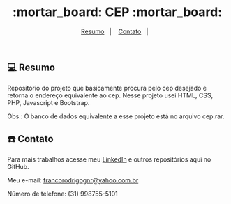 <h1 align="center">
  :mortar_board: CEP :mortar_board:
</h1>

<p align="center">
<a href="#-projeto">Resumo</a>&nbsp;&nbsp;&nbsp;|&nbsp;&nbsp;&nbsp;  
  <a href="#-layout">Contato</a>&nbsp;&nbsp;&nbsp;|&nbsp;&nbsp;&nbsp;
</p>

<br>

## 💻 Resumo

Repositório do projeto que basicamente procura pelo cep desejado e retorna o endereço equivalente ao cep. Nesse projeto usei HTML, CSS, PHP, Javascript e Bootstrap.

Obs.: O banco de dados equivalente a esse projeto está no arquivo cep.rar.

## :telephone: Contato

Para mais trabalhos acesse meu [LinkedIn](https://www.linkedin.com/in/rodrigo-ribeiro-franco-862884127/) e outros repositórios aqui no GitHub. 

Meu e-mail: francorodrigognr@yahoo.com.br

Número de telefone: (31) 998755-5101


